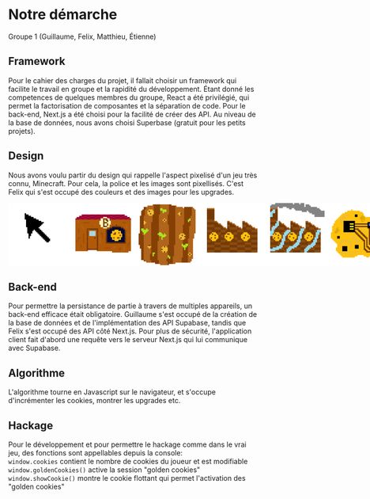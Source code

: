 # Notre démarche
Groupe 1 (Guillaume, Felix, Matthieu, Étienne)

## Framework
Pour le cahier des charges du projet, il fallait choisir un framework qui facilite le travail en groupe et la rapidité du développement. Étant donné les competences de quelques membres du groupe, React a été privilégié, qui permet la factorisation de composantes et la séparation de code.
Pour le back-end, Next.js a été choisi pour la facilité de créer des API.
Au niveau de la base de données, nous avons choisi Superbase (gratuit pour les petits projets).

## Design
Nous avons voulu partir du design qui rappelle l'aspect pixelisé d'un jeu très connu, Minecraft. Pour cela, la police et les images sont pixellisés.
C'est Felix qui s'est occupé des couleurs et des images pour les upgrades.

<div style="text-align: center; display: flex">
  <img src="public/autoclick.png" width="128">
  <img src="public/bakery.png" width="128">
  <img src="public/farm.png" width="128">
  <img src="public/factory.png" width="128">
  <img src="public/super-factory.png" width="128">
  <img src="public/ai-cookie.png" width="128">
</div>

## Back-end
Pour permettre la persistance de partie à travers de multiples appareils, un back-end efficace était obligatoire. Guillaume s'est occupé de la création de la base de données et de l'implémentation des API Supabase, tandis que Felix s'est occupé des API côté Next.js. Pour plus de sécurité, l'application client fait d'abord une requête vers le serveur Next.js qui lui communique avec Supabase.

## Algorithme
L'algorithme tourne en Javascript sur le navigateur, et s'occupe d'incrémenter les cookies, montrer les upgrades etc.

## Hackage
Pour le développement et pour permettre le hackage comme dans le vrai jeu, des fonctions sont appellables depuis la console:\
`window.cookies` contient le nombre de cookies du joueur et est modifiable\
`window.goldenCookies()` active la session "golden cookies"\
`window.showCookie()` montre le cookie flottant qui permet l'activation des "golden cookies"
